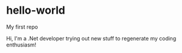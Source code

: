 # hello-world
My first repo

Hi,
I'm a .Net developer trying out new stuff to regenerate my coding enthusiasm!
